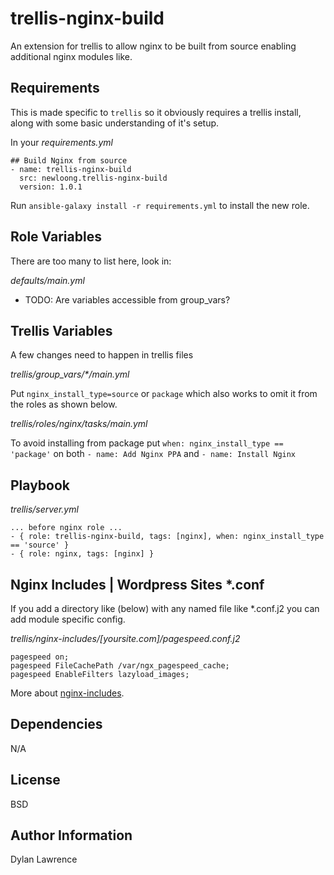 trellis-nginx-build
=========

An extension for trellis to allow nginx to be built from source enabling additional nginx modules like.

Requirements
------------

This is made specific to `trellis` so it obviously requires a trellis install, along with some basic understanding of it's setup. 

In your _requirements.yml_

    ## Build Nginx from source
    - name: trellis-nginx-build
      src: newloong.trellis-nginx-build
      version: 1.0.1

Run `ansible-galaxy install -r requirements.yml` to install the new role.

Role Variables
--------------

There are too many to list here, look in: 

_defaults/main.yml_

 - TODO: Are variables accessible from group_vars?


Trellis Variables
--------------

A few changes need to happen in trellis files

_trellis/group_vars/*/main.yml_

Put `nginx_install_type=source` or `package` which also works to omit it from the roles as shown below. 

_trellis/roles/nginx/tasks/main.yml_

To avoid installing from package put `when: nginx_install_type == 'package'` on both `- name: Add Nginx PPA` and `- name: Install Nginx`

Playbook
----------------

_trellis/server.yml_
    
    ... before nginx role ...
    - { role: trellis-nginx-build, tags: [nginx], when: nginx_install_type == 'source' }
    - { role: nginx, tags: [nginx] }


Nginx Includes | Wordpress Sites *.conf
--------------------

If you add a directory like (below) with any named file like *.conf.j2
you can add module specific config. 

_trellis/nginx-includes/[yoursite.com]/pagespeed.conf.j2_

    pagespeed on;
    pagespeed FileCachePath /var/ngx_pagespeed_cache;
    pagespeed EnableFilters lazyload_images;

More about [nginx-includes](https://roots.io/trellis/docs/nginx-includes/).


Dependencies
------------

N/A

License
-------

BSD

Author Information
------------------

Dylan Lawrence


